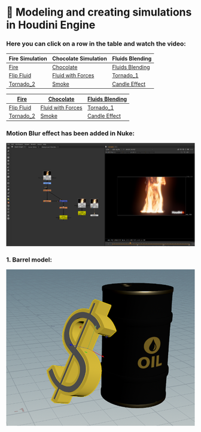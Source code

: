 # 🌟  Modeling and creating simulations in Houdini Engine

 ### Here you can click on a row in the table and watch the video:

| Fire Simulation                                                                                   | Chocolate Simulation                                                                      | Fluids Blending                                                                          |
|----------------------------------------------------------------------------------------------------|------------------------------------------------------------------------------------------|------------------------------------------------------------------------------------------|
| [Fire](https://vimeo.com/manage/videos/1036484069)                                                | [Chocolate](https://vimeo.com/manage/videos/1037379231)                                  | [Fluids Blending](https://vimeo.com/manage/videos/1036682315)                            |
| [Flip Fluid](https://vimeo.com/manage/videos/1036681194)                                          | [Fluid with Forces](https://vimeo.com/manage/videos/1036718589)                          | [Tornado_1](https://vimeo.com/manage/videos/1035014969)                                  |
| [Tornado_2](https://vimeo.com/manage/videos/1035014383)                                           | [Smoke](https://vimeo.com/manage/videos/1034649055)                                      | [Candle Effect](https://vimeo.com/manage/videos/1034646587)                              |


 

 | [Fire](https://vimeo.com/manage/videos/1036484069)<br> | [Chocolate](https://vimeo.com/manage/videos/1037379231)<br> | [Fluids Blending](https://vimeo.com/manage/videos/1036682315)<br> |
|------------------------------------------------------------------------------------------------------|-----------------------------------------------------------------------------------------|-----------------------------------------------------------------------------------------|
| [Flip Fluid ](https://vimeo.com/manage/videos/1036681194)<br> | [ Fluid with Forces](https://vimeo.com/manage/videos/1036718589)<br> | [Tornado_1](https://vimeo.com/manage/videos/1035014969)<br>|
| [Tornado_2](https://vimeo.com/manage/videos/1035014383)<br> | [Smoke](https://vimeo.com/manage/videos/1034649055)<br> | [Candle Effect](https://vimeo.com/manage/videos/1034646587)<br> |

 ### Motion Blur effect has been added in Nuke:
![7](https://github.com/Mirabird/Houdini_projects/blob/Pics/Fire.png)


### 1. Barrel model:
![1](https://github.com/Mirabird/Houdini_projects/blob/Pics/Barrel.png)




